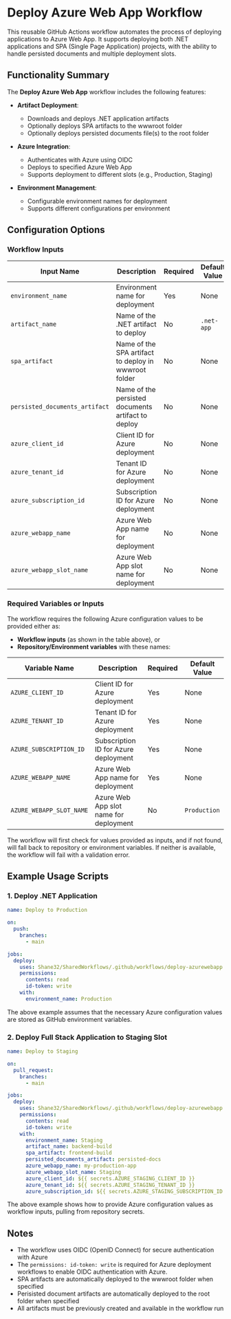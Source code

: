 # Deploy Azure Web App Workflow

This reusable GitHub Actions workflow automates the process of deploying applications to Azure Web App. It supports deploying both .NET applications and SPA (Single Page Application) projects, with the ability to handle persisted documents and multiple deployment slots.

## Functionality Summary

The **Deploy Azure Web App** workflow includes the following features:

- **Artifact Deployment**:
  - Downloads and deploys .NET application artifacts
  - Optionally deploys SPA artifacts to the wwwroot folder
  - Optionally deploys persisted documents file(s) to the root folder

- **Azure Integration**:
  - Authenticates with Azure using OIDC
  - Deploys to specified Azure Web App
  - Supports deployment to different slots (e.g., Production, Staging)

- **Environment Management**:
  - Configurable environment names for deployment
  - Supports different configurations per environment

## Configuration Options

### Workflow Inputs

| **Input Name**                 | **Description**                                           | **Required** | **Default Value** |
|--------------------------------|-----------------------------------------------------------|--------------|-------------------|
| `environment_name`             | Environment name for deployment                           | Yes          | None              |
| `artifact_name`                | Name of the .NET artifact to deploy                       | No           | `.net-app`        |
| `spa_artifact`                 | Name of the SPA artifact to deploy in wwwroot folder      | No           | None              |
| `persisted_documents_artifact` | Name of the persisted documents artifact to deploy        | No           | None              |
| `azure_client_id`              | Client ID for Azure deployment                            | No           | None              |
| `azure_tenant_id`              | Tenant ID for Azure deployment                            | No           | None              |
| `azure_subscription_id`        | Subscription ID for Azure deployment                      | No           | None              |
| `azure_webapp_name`            | Azure Web App name for deployment                         | No           | None              |
| `azure_webapp_slot_name`       | Azure Web App slot name for deployment                    | No           | None              |

### Required Variables or Inputs

The workflow requires the following Azure configuration values to be provided either as:

- **Workflow inputs** (as shown in the table above), or
- **Repository/Environment variables** with these names:

| **Variable Name**        | **Description**                        | **Required** | **Default Value** |
|--------------------------|----------------------------------------|--------------|-------------------|
| `AZURE_CLIENT_ID`        | Client ID for Azure deployment         | Yes          | None              |
| `AZURE_TENANT_ID`        | Tenant ID for Azure deployment         | Yes          | None              |
| `AZURE_SUBSCRIPTION_ID`  | Subscription ID for Azure deployment   | Yes          | None              |
| `AZURE_WEBAPP_NAME`      | Azure Web App name for deployment      | Yes          | None              |
| `AZURE_WEBAPP_SLOT_NAME` | Azure Web App slot name for deployment | No           | `Production`      |

The workflow will first check for values provided as inputs, and if not found, will fall back to repository or environment variables. If neither is available, the workflow will fail with a validation error.

## Example Usage Scripts

### 1. Deploy .NET Application

```yaml
name: Deploy to Production

on:
  push:
    branches:
      - main

jobs:
  deploy:
    uses: Shane32/SharedWorkflows/.github/workflows/deploy-azurewebapp.yml@v2
    permissions:
      contents: read
      id-token: write
    with:
      environment_name: Production
```

The above example assumes that the necessary Azure configuration values are stored as GitHub environment variables.

### 2. Deploy Full Stack Application to Staging Slot

```yaml
name: Deploy to Staging

on:
  pull_request:
    branches:
      - main

jobs:
  deploy:
    uses: Shane32/SharedWorkflows/.github/workflows/deploy-azurewebapp.yml@v2
    permissions:
      contents: read
      id-token: write
    with:
      environment_name: Staging
      artifact_name: backend-build
      spa_artifact: frontend-build
      persisted_documents_artifact: persisted-docs
      azure_webapp_name: my-production-app
      azure_webapp_slot_name: Staging
      azure_client_id: ${{ secrets.AZURE_STAGING_CLIENT_ID }}
      azure_tenant_id: ${{ secrets.AZURE_STAGING_TENANT_ID }}
      azure_subscription_id: ${{ secrets.AZURE_STAGING_SUBSCRIPTION_ID }}
```

The above example shows how to provide Azure configuration values as workflow inputs, pulling from repository secrets.

## Notes

- The workflow uses OIDC (OpenID Connect) for secure authentication with Azure
- The `permissions: id-token: write` is required for Azure deployment workflows to enable OIDC authentication with Azure.
- SPA artifacts are automatically deployed to the wwwroot folder when specified
- Perisisted document artifacts are automatically deployed to the root folder when specified
- All artifacts must be previously created and available in the workflow run

